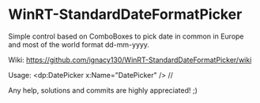 # WinRT-StandardDateFormatPicker
Simple control based on ComboBoxes to pick date in common in Europe and most of the world format dd-mm-yyyy.

Wiki: https://github.com/ignacy130/WinRT-StandardDateFormatPicker/wiki

Usage:
          <dp:DatePicker x:Name="DatePicker" />
          <TextBlock DataContext="{Binding Date, ElementName=DatePicker}" >
              <Run Text="{Binding Day}"/>/<Run Text="{Binding Month}"/>/<Run Text="{Binding Year}"/>
          </TextBlock>

Any help, solutions and commits are highly appreciated! ;)
